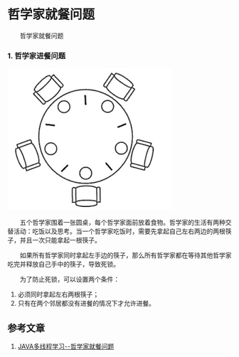 # 哲学家就餐问题

　　哲学家就餐问题

### 1. 哲学家进餐问题

![](image/哲学家进餐问题.jpg)

　　五个哲学家围着一张圆桌，每个哲学家面前放着食物。哲学家的生活有两种交替活动：吃饭以及思考。当一个哲学家吃饭时，需要先拿起自己左右两边的两根筷子，并且一次只能拿起一根筷子。

　　如果所有哲学家同时拿起左手边的筷子，那么所有哲学家都在等待其他哲学家吃完并释放自己手中的筷子，导致死锁。

　　为了防止死锁，可以设置两个条件：

1. 必须同时拿起左右两根筷子；
2. 只有在两个邻居都没有进餐的情况下才允许进餐。


## 参考文章
1. [JAVA多线程学习--哲学家就餐问题](https://www.cnblogs.com/vettel/p/3438257.html)